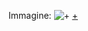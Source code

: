Immagine:  ![+](https://i.imgur.com/cKJrKAJ.jpg)
[+](https://editor.p5js.org/r.babolin@gmail.com/full/dETAJPaHr)
